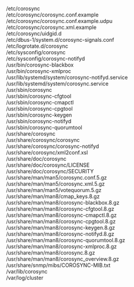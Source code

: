 /etc/corosync  
/etc/corosync/corosync.conf.example  
/etc/corosync/corosync.conf.example.udpu  
/etc/corosync/corosync.xml.example  
/etc/corosync/uidgid.d  
/etc/dbus-1/system.d/corosync-signals.conf  
/etc/logrotate.d/corosync  
/etc/sysconfig/corosync  
/etc/sysconfig/corosync-notifyd  
/usr/bin/corosync-blackbox  
/usr/bin/corosync-xmlproc  
/usr/lib/systemd/system/corosync-notifyd.service  
/usr/lib/systemd/system/corosync.service  
/usr/sbin/corosync  
/usr/sbin/corosync-cfgtool  
/usr/sbin/corosync-cmapctl  
/usr/sbin/corosync-cpgtool  
/usr/sbin/corosync-keygen  
/usr/sbin/corosync-notifyd  
/usr/sbin/corosync-quorumtool  
/usr/share/corosync  
/usr/share/corosync/corosync  
/usr/share/corosync/corosync-notifyd  
/usr/share/corosync/xml2conf.xsl  
/usr/share/doc/corosync  
/usr/share/doc/corosync/LICENSE  
/usr/share/doc/corosync/SECURITY  
/usr/share/man/man5/corosync.conf.5.gz  
/usr/share/man/man5/corosync.xml.5.gz  
/usr/share/man/man5/votequorum.5.gz  
/usr/share/man/man8/cmap\_keys.8.gz  
/usr/share/man/man8/corosync-blackbox.8.gz  
/usr/share/man/man8/corosync-cfgtool.8.gz  
/usr/share/man/man8/corosync-cmapctl.8.gz  
/usr/share/man/man8/corosync-cpgtool.8.gz  
/usr/share/man/man8/corosync-keygen.8.gz  
/usr/share/man/man8/corosync-notifyd.8.gz  
/usr/share/man/man8/corosync-quorumtool.8.gz  
/usr/share/man/man8/corosync-xmlproc.8.gz  
/usr/share/man/man8/corosync.8.gz  
/usr/share/man/man8/corosync\_overview.8.gz  
/usr/share/snmp/mibs/COROSYNC-MIB.txt  
/var/lib/corosync  
/var/log/cluster  
